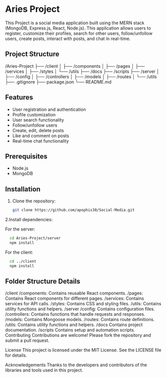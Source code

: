 # Aries Project

This Project is a social media application built using the MERN stack (MongoDB, Express.js, React, Node.js). This application allows users to register, customize their profiles, search for other users, follow/unfollow users, create posts, interact with posts, and chat in real-time.

## Project Structure
/Aries-Project
├── /client
│   ├── /components
│   ├── /pages
│   ├── /services
│   ├── /styles
│   └── /utils
├── /docs
├── /scripts
├── /server
│   ├── /config
│   ├── /controllers
│   ├── /models
│   ├── /routes
│   └── /utils
├── .gitignore
├── package.json
└── README.md


## Features

- User registration and authentication
- Profile customization
- User search functionality
- Follow/unfollow users
- Create, edit, delete posts
- Like and comment on posts
- Real-time chat functionality

## Prerequisites

- Node.js
- MongoDB

## Installation

1. Clone the repository:
   ```sh
   git clone https://github.com/apophis30/Social-Media.git
   ```
2.Install dependencies:

  For the server:
  ```sh
    cd Aries-Project/server
    npm install
   ```
  For the client:
  ```sh
    cd ../client
    npm install
```

## Folder Structure Details
/client
/components: Contains reusable React components.
/pages: Contains React components for different pages.
/services: Contains services for API calls.
/styles: Contains CSS and styling files.
/utils: Contains utility functions and helpers.
/server
/config: Contains configuration files.
/controllers: Contains functions that handle requests and responses.
/models: Contains Mongoose models.
/routes: Contains route definitions.
/utils: Contains utility functions and helpers.
/docs
Contains project documentation.
/scripts
Contains setup and automation scripts.
Contributing
Contributions are welcome! Please fork the repository and submit a pull request.

License
This project is licensed under the MIT License. See the LICENSE file for details.

Acknowledgements
Thanks to the developers and contributors of the libraries and tools used in this project.



